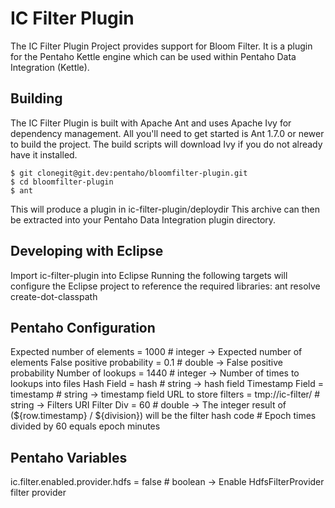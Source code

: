IC Filter Plugin
=================

The IC Filter Plugin Project provides support for Bloom Filter. 
It is a plugin for the Pentaho Kettle engine which can be used within Pentaho Data Integration (Kettle).

Building
--------
The IC Filter Plugin is built with Apache Ant and uses Apache Ivy for dependency management. 
All you'll need to get started is Ant 1.7.0 or newer to build the project. 
The build scripts will download Ivy if you do not already have it installed.

    $ git clonegit@git.dev:pentaho/bloomfilter-plugin.git
    $ cd bloomfilter-plugin
    $ ant

This will produce a plugin in ic-filter-plugin/deploydir This archive can then be extracted into your Pentaho Data Integration plugin directory.

Developing with Eclipse
---------------
Import ic-filter-plugin into Eclipse
Running the following targets will configure the Eclipse project to reference the required libraries:
ant resolve create-dot-classpath


Pentaho Configuration
---------------------

Expected number of elements = 1000              # integer   -> Expected number of elements
False positive probability  = 0.1               # double    -> False positive probability
Number of lookups           = 1440              # integer   -> Number of times to lookups into files
Hash Field                  = hash              # string    -> hash field
Timestamp Field             = timestamp         # string    -> timestamp field
URL to store filters        = tmp://ic-filter/  # string    -> Filters URI
Filter Div                  = 60                # double    -> The integer result of (${row.timestamp} / ${division}) will be the filter hash code
                                                # Epoch times divided by 60 equals epoch minutes

Pentaho Variables
------------------
ic.filter.enabled.provider.hdfs = false # boolean   -> Enable HdfsFilterProvider filter provider